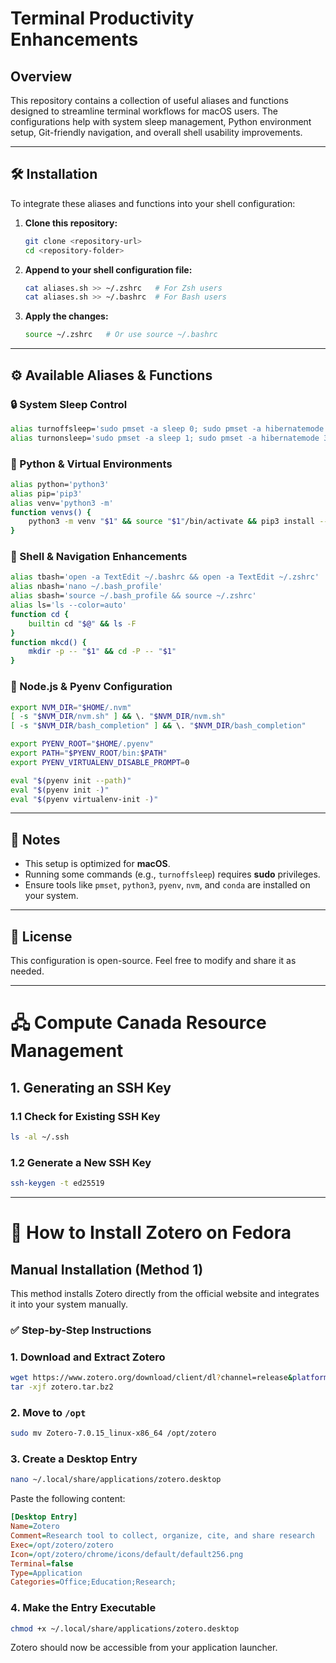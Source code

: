 # Terminal Productivity Enhancements

## Overview

This repository contains a collection of useful aliases and functions designed to streamline terminal workflows for macOS users. The configurations help with system sleep management, Python environment setup, Git-friendly navigation, and overall shell usability improvements.

---

## 🛠️ Installation

To integrate these aliases and functions into your shell configuration:

1. **Clone this repository:**
   ```bash
   git clone <repository-url>
   cd <repository-folder>
   ```

2. **Append to your shell configuration file:**
   ```bash
   cat aliases.sh >> ~/.zshrc   # For Zsh users
   cat aliases.sh >> ~/.bashrc  # For Bash users
   ```

3. **Apply the changes:**
   ```bash
   source ~/.zshrc   # Or use source ~/.bashrc
   ```

---

## ⚙️ Available Aliases & Functions

### 🔒 System Sleep Control

```bash
alias turnoffsleep='sudo pmset -a sleep 0; sudo pmset -a hibernatemode 0; sudo pmset -a disablesleep 1'
alias turnonsleep='sudo pmset -a sleep 1; sudo pmset -a hibernatemode 3; sudo pmset -a disablesleep 0'
```

### 🐍 Python & Virtual Environments

```bash
alias python='python3'
alias pip='pip3'
alias venv='python3 -m'
function venvs() {
    python3 -m venv "$1" && source "$1"/bin/activate && pip3 install --upgrade pip
}
```

### 🧭 Shell & Navigation Enhancements

```bash
alias tbash='open -a TextEdit ~/.bashrc && open -a TextEdit ~/.zshrc'
alias nbash='nano ~/.bash_profile'
alias sbash='source ~/.bash_profile && source ~/.zshrc'
alias ls='ls --color=auto'
function cd {
    builtin cd "$@" && ls -F
}
function mkcd() {
    mkdir -p -- "$1" && cd -P -- "$1"
}
```

### 🧰 Node.js & Pyenv Configuration

```bash
export NVM_DIR="$HOME/.nvm"
[ -s "$NVM_DIR/nvm.sh" ] && \. "$NVM_DIR/nvm.sh"
[ -s "$NVM_DIR/bash_completion" ] && \. "$NVM_DIR/bash_completion"

export PYENV_ROOT="$HOME/.pyenv"
export PATH="$PYENV_ROOT/bin:$PATH"
export PYENV_VIRTUALENV_DISABLE_PROMPT=0

eval "$(pyenv init --path)"
eval "$(pyenv init -)"
eval "$(pyenv virtualenv-init -)"
```

---

## 📌 Notes

- This setup is optimized for **macOS**.
- Running some commands (e.g., `turnoffsleep`) requires **sudo** privileges.
- Ensure tools like `pmset`, `python3`, `pyenv`, `nvm`, and `conda` are installed on your system.

---

## 🪪 License

This configuration is open-source. Feel free to modify and share it as needed.

---

# 🖧 Compute Canada Resource Management

## 1. Generating an SSH Key

### 1.1 Check for Existing SSH Key

```bash
ls -al ~/.ssh
```

### 1.2 Generate a New SSH Key

```bash
ssh-keygen -t ed25519
```

---

# 📘 How to Install Zotero on Fedora

## Manual Installation (Method 1)

This method installs Zotero directly from the official website and integrates it into your system manually.

### ✅ Step-by-Step Instructions

### 1. Download and Extract Zotero

```bash
wget https://www.zotero.org/download/client/dl?channel=release&platform=linux-x86_64&version=7.0.15 -O zotero.tar.bz2
tar -xjf zotero.tar.bz2
```

### 2. Move to `/opt`

```bash
sudo mv Zotero-7.0.15_linux-x86_64 /opt/zotero
```

### 3. Create a Desktop Entry

```bash
nano ~/.local/share/applications/zotero.desktop
```

Paste the following content:

```ini
[Desktop Entry]
Name=Zotero
Comment=Research tool to collect, organize, cite, and share research
Exec=/opt/zotero/zotero
Icon=/opt/zotero/chrome/icons/default/default256.png
Terminal=false
Type=Application
Categories=Office;Education;Research;
```

### 4. Make the Entry Executable

```bash
chmod +x ~/.local/share/applications/zotero.desktop
```

Zotero should now be accessible from your application launcher.
